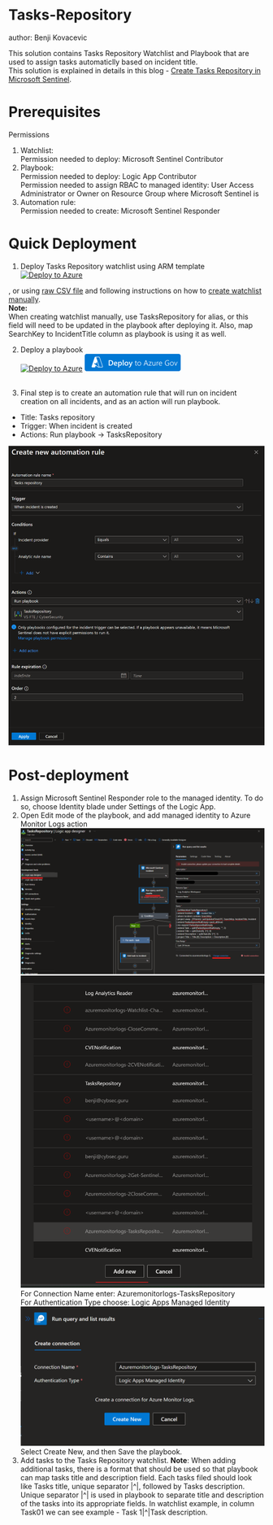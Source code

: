 # Tasks-Repository
author: Benji Kovacevic

This solution contains Tasks Repository Watchlist and Playbook that are used to assign tasks automaticlly based on incident title. <br>
This solution is explained in details in this blog - <a href="https://techcommunity.microsoft.com/t5/microsoft-sentinel-blog/create-tasks-repository-in-microsoft-sentinel/ba-p/4038563">Create Tasks Repository in Microsoft Sentinel</a>.

# Prerequisites
Permissions
1.	Watchlist:<br>
Permission needed to deploy: Microsoft Sentinel Contributor
2.	Playbook:<br>
Permission needed to deploy: Logic App Contributor<br>
Permission needed to assign RBAC to managed identity: User Access Administrator or Owner on Resource Group where Microsoft Sentinel is
3.	Automation rule:<br>
Permission needed to create: Microsoft Sentinel Responder


# Quick Deployment
1. Deploy Tasks Repository watchlist using ARM template<br>
[![Deploy to Azure](https://aka.ms/deploytoazurebutton)](https://portal.azure.com/#create/Microsoft.Template/uri/https%3A%2F%2Fraw.githubusercontent.com%2FAzure%2FAzure-Sentinel%2Fmaster%2FTools%2FTasks-Repository%2FTasksRepositoryWatchlistTemplate.json)

, or using <a href="https://github.com/Azure/Azure-Sentinel/blob/master/Tools/Tasks-Repository/TasksRepository.csv">raw CSV file</a> and following instructions on how to <a href="https://learn.microsoft.com/azure/sentinel/watchlists-create">create watchlist manually</a>.
<br>
<strong>Note:</strong><br>
When creating watchlist manually, use TasksRepository for alias, or this field will need to be updated in the playbook after deploying it. Also, map SearchKey to IncidentTitle column as playbook is using it as well.

2. Deploy a playbook<br>
[![Deploy to Azure](https://aka.ms/deploytoazurebutton)](https://portal.azure.com/#create/Microsoft.Template/uri/https%3A%2F%2Fraw.githubusercontent.com%2FAzure%2FAzure-Sentinel%2Fmaster%2FTools%2FTasks-Repository%2Fazuredeploynmi.json)
[![Deploy to Azure Gov](https://raw.githubusercontent.com/Azure/azure-quickstart-templates/master/1-CONTRIBUTION-GUIDE/images/deploytoazuregov.png)](https://portal.azure.us/#create/Microsoft.Template/uri/https%3A%2F%2Fraw.githubusercontent.com%2FAzure%2FAzure-Sentinel%2Fmaster%2FTools%2FTasks-Repository%2Fazuredeploynmi.json)
<br><br>

3. Final step is to create an automation rule that will run on incident creation on all incidents, and as an action will run playbook.

- Title: Tasks repository<br>
- Trigger: When incident is created<br>
- Actions: Run playbook -> TasksRepository<br>

![automation rule screenshot](./images/automationrule.png)<br>

# Post-deployment
1. Assign Microsoft Sentinel Responder role to the managed identity. To do so, choose Identity blade under Settings of the Logic App.
2. Open Edit mode of the playbook, and add managed identity to Azure Monitor Logs action
![playbook screenshot](./images/AMLConnection1.png)<br>
![playbook screenshot](./images/AMLConnection2.png)<br>
For Connection Name enter: Azuremonitorlogs-TasksRepository<br>
For Authentication Type choose: Logic Apps Managed Identity<br>
![playbook screenshot](./images/AMLConnection3.png)<br>
Select Create New, and then Save the playbook.<br>
3. Add tasks to the Tasks Repository watchlist.
<strong>Note</strong>: 
When adding additional tasks, there is a format that should be used so that playbook can map tasks title and description field. Each tasks filed should look like Tasks title, unique separator |^|, followed by Tasks description. Unique separator |^| is used in playbook to separate title and description of the tasks into its appropriate fields. In watchlist example, in column Task01 we can see example - Task 1|^|Task description.
